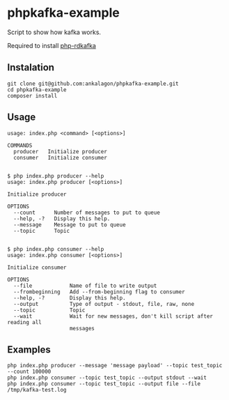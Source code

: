 # phpkafka-example
Script to show how kafka works.

Required to install [php-rdkafka](https://github.com/arnaud-lb/php-rdkafka)

Instalation
------------
```
git clone git@github.com:ankalagon/phpkafka-example.git
cd phpkafka-example
composer install
```

Usage
------------
```
usage: index.php <command> [<options>]

COMMANDS
  producer   Initialize producer
  consumer   Initialize consumer


$ php index.php producer --help
usage: index.php producer [<options>]

Initialize producer

OPTIONS
  --count      Number of messages to put to queue
  --help, -?   Display this help.
  --message    Message to put to queue
  --topic      Topic


$ php index.php consumer --help
usage: index.php consumer [<options>]

Initialize consumer

OPTIONS
  --file            Name of file to write output
  --frombeginning   Add --from-beginning flag to consumer
  --help, -?        Display this help.
  --output          Type of output - stdout, file, raw, none
  --topic           Topic
  --wait            Wait for new messages, don't kill script after reading all
                    messages
```

Examples
-------------
```
php index.php producer --message 'message payload' --topic test_topic  --count 100000
php index.php consumer --topic test_topic --output stdout --wait
php index.php consumer --topic test_topic --output file --file /tmp/kafka-test.log
```

